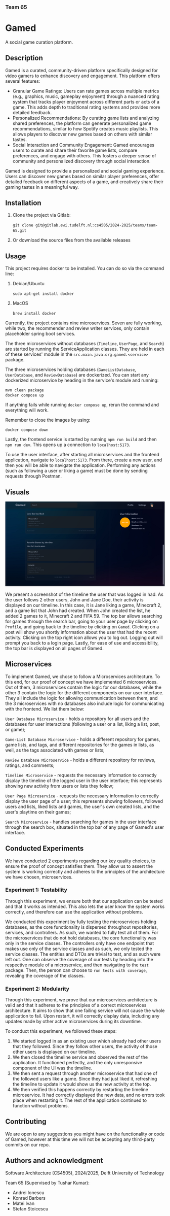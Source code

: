 ### Team 65

# Gamed
A social game curation platform.

## Description
Gamed is a curated, community-driven platform specifically designed for video gamers to enhance discovery and engagement. This platform offers several features:

- Granular Game Ratings: Users can rate games across multiple metrics (e.g., graphics, music, gameplay enjoyment) through a nuanced rating system that tracks player enjoyment across different parts or acts of a game. This adds depth to traditional rating systems and provides more detailed feedback.
- Personalized Recommendations: By curating game lists and analyzing shared preferences, the platform can generate personalized game recommendations, similar to how Spotify creates music playlists. This allows players to discover new games based on others with similar tastes.
- Social Interaction and Community Engagement: Gamed encourages users to curate and share their favorite game lists, compare preferences, and engage with others. This fosters a deeper sense of community and personalized discovery through social interaction.

Gamed is designed to provide a personalized and social gaming experience. Users can discover new games based on similar player preferences, offer detailed feedback on different aspects of a game, and creatively share their gaming tastes in a meaningful way.

## Installation
1. Clone the project via Gitlab:

    `git clone git@gitlab.ewi.tudelft.nl:cs4505/2024-2025/teams/team-65.git`

2. Or download the source files from the available releases

## Usage
This project requires docker to be installed. You can do so via the command line:

1. Debian/Ubuntu
     
    `sudo apt-get install docker`
2. MacOS
    
    `brew install docker`

Currently, the project contains nine microservices. Seven are fully working, while two, the recommender and review writer services, only
contain placeholder spring boot services. 

The three microservices without databases (`Timeline`, `UserPage`, and `Search`) are started
by running the ServiceApplication classes. They are held in each of these services' module in the `src.main.java.org.gamed.<service>` package. 

The three microservices holding databases (`GameListDatabase`, `UserDatabase`, and `ReviewDatabase`) are dockerized. You can start any dockerized microservice by heading in the service's module and running:

    mvn clean package
    docker compose up

If anything fails while running `docker compose up`, rerun the command and everything will work.

Remember to close the images by using: 

    docker compose down

Lastly, the frontend service is started by running `npm run build` and then `npm run dev`. This opens up a connection to `localhost:5173`.

To use the user interface, after starting all microservices and the frontend application, navigate to `localhost:5173`. From there,
create a new user, and then you will be able to navigate the application. Performing any actions (such as following a user or liking a game)
must be done by sending requests through Postman.

## Visuals

![A screenshot of the timeline](TimelineVisualForREADME.png)

We present a screenshot of the timeline the user that was logged in had. As the user follows 2 other users, John and Jane Doe, their activity
is displayed on our timeline. In this case, it is Jane liking a game, Minecraft 2, and a game list that John had created. When John created
the list, he added 2 games to it, Minecraft 2 and FIFA 59. The top bar allows searching for games through the search bar, going to your
user page by clicking on `Profile`, and going back to the timeline by clicking on `Gamed`. Clicking on a post will show you shortly information
about the user that had the recent activity. Clicking on the top right icon allows you to log out. Logging out will prompt you back to a login page. 
Lastly, for ease of use and accessibility, the top bar is displayed on all pages of Gamed.

## Microservices
To implement Gamed, we chose to follow a Microservices architecture. To this end, for our proof of concept we have implemented 6 microservices.
Out of them, 3 microservices contain the logic for our databases, while the other 3 contain the logic for the different components on
our user interface. They all include the logic for allowing communication between them, and the 3 microservices with no databases also
include logic for communicating with the frontend. We list them below:

`User Database Microservice` - holds a repository for all users and the databases for user interactions (following a user or a list, liking a list, post, or game);

`Game-List Database Microservice` - holds a different repository for games, game lists, and tags, and different repositories for the games in lists, as well, as the tags associated with games or lists;

`Review Database Microservice` - holds a different repository for reviews, ratings, and comments;

`Timeline Microservice` - requests the necessary information to correctly display the timeline of the logged user in the user interface; this
represents showing new activity from users or lists they follow;

`User Page Microservice` - requests the necessary information to correctly display the user page of a user; this represents showing
followers, followed users and lists, liked lists and games, the user's own created lists, and the user's playtime on their games;

`Search Microservice` - handles searching for games in the user interface through the search box, situated in the top bar of any page of
Gamed's user interface.

## Conducted Experiments
We have conducted 2 experiments regarding our key quality choices, to ensure the proof of concept satisfies them. They allow us to 
assert the system is working correctly and adheres to the principles of the architecture we have chosen, microservices.

### Experiment 1: Testability
Through this experiment, we ensure both that our application can be tested and that it works as intended. This also lets the user know
the system works correctly, and therefore can use the application without problems.


We conducted this experiment by fully testing the microservices holding databases, as the core functionality is dispersed throughout repositories,
services, and controllers. As such, we wanted to fully test all of them. For the microservices that do not hold databases, the core functionality
was only in the service classes. The controllers only have one endpoint that makes use only of the service classes and as such, we only
tested the service classes. The entities and DTOs are trivial to test, and as such were left out. One can observe the coverage of our tests
by heading into the respective module of a microservice, and then navigating to the `test` package. Then, the person can choose to `run tests
with coverage`, revealing the coverage of the classes.

### Experiment 2: Modularity
Through this experiment, we prove that our microservices architecture is valid and that it adheres to the principles of a correct microservices
architecture. It aims to show that one failing service will not cause the whole application to fail. Upon restart, it will correctly display data, including any updates made by other active microservices during its downtime.


To conduct this experiment, we followed these steps:
1) We started logged in as an existing user which already had other users that they followed. Since they follow other users, the activity of those other users is displayed on our timeline.
2) We then closed the timeline service and observed the rest of the application. It functioned perfectly, and the only unresponsive component of the UI was the timeline.
3) We then sent a request through another microservice that had one of the followed users like a game. Since they had just liked it, refreshing the timeline to update it would show us the new activity at the top.
4) We then verified this happens correctly by restarting the timeline microservice. It had correctly displayed the new data, and no errors took place when restarting it. The rest of the application continued to function without problems.

## Contributing
We are open to any suggestions you might have on the functionality or code of Gamed, however at this time we will not be accepting any third-party commits on our repo.

## Authors and acknowledgment
Software Architecture (CS4505), 2024/2025, Delft University of Technology

Team 65 (Supervised by Tushar Kumar):
- Andrei Ionescu
- Konrad Barbers
- Matei Ivan
- Stefan Stoicescu

